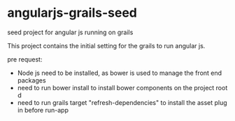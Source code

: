 # angularjs-grails-seed
seed project for angular js running on grails

This project contains the initial setting for the grails to run angular js.

pre request:
- Node js need to be installed, as bower is used to manage the front end packages
- need to run bower install to install bower components on the project root d
- need to run grails target "refresh-dependencies" to install the asset plug in before run-app
